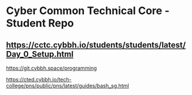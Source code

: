 # Cyber Common Technical Core - Student Repo
## https://cctc.cybbh.io/students/students/latest/Day_0_Setup.html


https://git.cybbh.space/programming

https://cted.cybbh.io/tech-college/pns/public/pns/latest/guides/bash_sg.html
